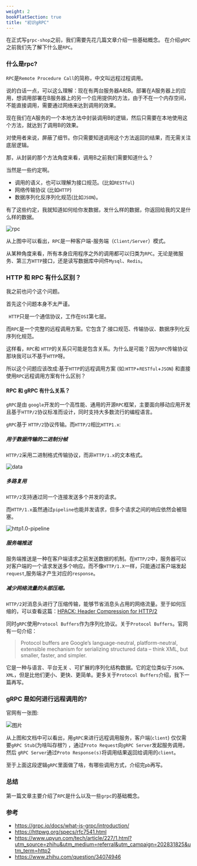 ```yaml
---
weight: 2
bookFlatSection: true
title: "初识gRPC"
---
```


在正式写`grpc-shop`之前，我们需要先花几篇文章介绍一些基础概念。 在介绍`gRPC`之前我们先了解下什么是`RPC`。


### **什么是rpc?**

`RPC`是`Remote Procedure Call`的简称，中文叫远程过程调用。

说的白话一点，可以这么理解：现在有两台服务器A和B。部署在A服务器上的应用，想调用部署在B服务器上的另一个应用提供的方法，由于不在一个内存空间，不能直接调用，需要通过网络来达到调用的效果。

现在我们在A服务的一个本地方法中封装调用B的逻辑，然后只需要在本地使用这个方法，就达到了调用B的效果。

对使用者来说，屏蔽了细节。你只需要知道调用这个方法返回的结果，而无需关注底层逻辑。

那，从封装的那个方法角度来看，调用B之前我们需要知道什么？

当然是一些约定啊。

- 调用的语义，也可以理解为接口规范。(比如`RESTful`)
- 网络传输协议 (比如`HTTP`)
- 数据序列化反序列化规范(比如`JSON`)。
  
有了这些约定，我就知道如何给你发数据，发什么样的数据，你返回给我的又是什么样的数据。

![rpc](https://cdn.syst.top/rpc.jpeg)

从上图中可以看出，`RPC`是一种客户端-服务端（`Client/Server`）模式。

从某种角度来看，所有本身应用程序之外的调用都可以归类为`RPC`。无论是微服务、第三方`HTTP`接口，还是读写数据库中间件`Mysql`、`Redis`。



### **HTTP 和 RPC 有什么区别？**

我之前也问个这个问题。

首先这个问题本身不太严谨。

` HTTP`只是一个通信协议，工作在`OSI`第七层。

 而`RPC`是一个完整的远程调用方案。它包含了:接口规范、传输协议、数据序列化反序列化规范。

这样看，`RPC`和 `HTTP`的关系只可能是包含关系。为什么是可能？因为`RPC`传输协议那块我可以不基于`HTTP`呀。

所以这个问题应该改成:基于`HTTP`的远程调用方案 (如:`HTTP`+`RESTful`+`JSON`) 和直接使用`RPC`远程调用方案有什么区别？



#### **RPC 和 gRPC 有什么关系？**

`gRPC`是由 `google`开发的一个高性能、通用的开源`RPC`框架，主要面向移动应用开发且基于`HTTP/2`协议标准而设计，同时支持大多数流行的编程语言。

`gRPC`基于 `HTTP/2`协议传输。而`HTTP/2`相比`HTTP1.x`:

##### 用于数据传输的二进制分帧

`HTTP/2`采用二进制格式传输协议，而非`HTTP/1.x`的文本格式。

![data](https://cdn.syst.top/data.jpeg)

##### 多路复用

`HTTP/2`支持通过同一个连接发送多个并发的请求。

而`HTTP/1.x`虽然通过`pipeline`也能并发请求，但多个请求之间的响应依然会被阻塞。 

![http1.0-pipeline](https://cdn.syst.top/pipelining.png)

##### 服务端推送

服务端推送是一种在客户端请求之前发送数据的机制。在`HTTP/2`中，服务器可以对客户端的一个请求发送多个响应。而不像`HTTP/1.X`一样，只能通过客户端发起`request`,服务端才产生对应的`response`。



##### 减少网络流量的头部压缩。

`HTTP/2`对消息头进行了压缩传输，能够节省消息头占用的网络流量。至于如何压缩的，可以查看这篇：[HPACK: Header Compression for HTTP/2](https://httpwg.org/specs/rfc7541.html)

同时`gRPC`使用`Protocol Buffers`作为序列化协议。关于`Protocol Buffers`。官网有一句介绍：

> Protocol buffers are Google’s language-neutral, platform-neutral, extensible mechanism for serializing structured data – think XML, but smaller, faster, and simpler.

它是一种与语言、平台无关 、可扩展的序列化结构数据。它的定位类似于`JSON`、`XML`，但是比他们更小、更快、更简单。更多关于`Protocol Buffers`介绍，我下一篇再写。





### **gRPC 是如何进行远程调用的?**



官网有一张图:

![图片](https://cdn.syst.top/grpc.png)



从上图和文档中可以看出，用`gRPC`来进行远程调用服务，客户端(`client`) 仅仅需要`gRPC Stub`(为啥叫存根?) ，通过`Proto Request`向`gRPC Server`发起服务调用，然后 `gRPC Server`通过`Proto Response(s)`将调用结果返回给调用的`client`。

至于上面这段逻辑`gRPC`里面做了啥，有哪些调用方式，介绍完`pb`再写。



### 总结

第一篇文章主要介绍了`RPC`是什么以及一些`grpc`的基础概念。





### 参考
- https://grpc.io/docs/what-is-grpc/introduction/
- https://httpwg.org/specs/rfc7541.html
- https://www.upyun.com/tech/article/227/1.html?utm_source=zhihu&utm_medium=referral&utm_campaign=202831825&utm_term=http2
- https://www.zhihu.com/question/34074946

